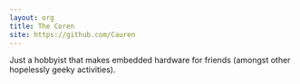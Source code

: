 ```yaml
---
layout: org
title: The Coren
site: https://github.com/Cauren
---
```

Just a hobbyist that makes embedded hardware for friends (amongst other hopelessly
geeky activities).
